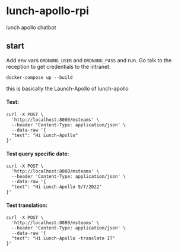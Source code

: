 # lunch-apollo-rpi
lunch apollo chatbot

## start

Add env vars `ORDNUNG_USER` and `ORDNUNG_PASS` and run. Go talk to the reception to get credentials to the intranet.

```
docker-compose up --build
```
this is basically the Launch-Apollo of lunch-apollo


#### Test:
```
curl -X POST \
  'http://localhost:8080/msteams' \
  --header 'Content-Type: application/json' \
  --data-raw '{
  "text": "Hi Lunch-Apollo"  
}'
```

#### Test query specific date:
```
curl -X POST \
  'http://localhost:8080/msteams' \
  --header 'Content-Type: application/json' \
  --data-raw '{
  "text": "Hi Lunch-Apollo 9/7/2022"  
}'
```

#### Test translation:
```
curl -X POST \
  'http://localhost:8080/msteams' \
  --header 'Content-Type: application/json' \
  --data-raw '{
  "text": "Hi Lunch-Apollo -translate IT"  
}'
```
